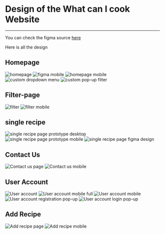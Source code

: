 # Design of the What can I cook Website

---
You can check the figma source [here](https://www.figma.com/file/)

Here is all the design

## Homepage

![homepage](./Assets/figma-homepage.png)
![figma mobile](./Assets/figma-mobile.png)
![homepage mobile](./Asset/../Assets/figma-mobile-homepage.png)
![custom dropdown menu](./Assets/figma-mobile-dropdown.png)
![custom pop-up filter](./Assets/figma-mobile-popupfilter.png)

## Filter-page

![filter](./Assets/figma-filterpage.png)
![filter mobile](./Assets/figma-mobile-filterpage.png)

## single recipe

![single recipe page prototype desktop](./Assets/one-recipe-proto-desktop.png)
![single recipe page prototype mobile](.Assets/../Assets/one-recipe-proto-mobile.png)
![single recipe page figma design](./Assets/one-recipe-figma.png)

## Contact Us

![Contact us page](./Assets/figma-contact-page.png)
![Contact us mobile ](./Assets/figma-mobile-contact-page.png)

## User Account

![User account](./Assets/figma-userccount.png)
![User account mobile full](./Assets/figma-mobile-2.png)
![User account mobile](./Assets/figma-mobile-useraccount.png)
![User account registration pop-up](./Assets/figma-mobile-registrationpopup.png)
![User account login pop-up](./Assets/figma-mobile-loginpopup.png)

## Add Recipe

![Add recipe page](./Assets/figma-add-recipe.png)
![Add recipe mobile](./Assets/figma-mobile-add-recipe.png)
